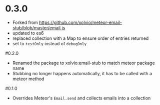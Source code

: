 # 0.3.0

* Forked from https://github.com/xolvio/meteor-email-stub/blob/master/email.js
* updated to es6
* replaced collection with a Map to ensure order of entries returned
* set to `testOnly` instead of `debugOnly`

#0.2.0

* Renamed the package to xolvio:email-stub to match meteor package name
* Stubbing no longer happens automatically, it has to be called with a meteor method

#0.1.0

* Overrides Meteor's `Email.send` and collects emails into a collection
